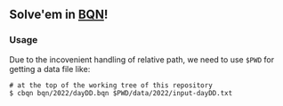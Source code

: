 ## Solve'em in [BQN](https://github.com/mlochbaum/BQN)!

### Usage

Due to the incovenient handling of relative path, we need to use `$PWD` for getting a data file like:

```
# at the top of the working tree of this repository
$ cbqn bqn/2022/dayDD.bqn $PWD/data/2022/input-dayDD.txt
```
